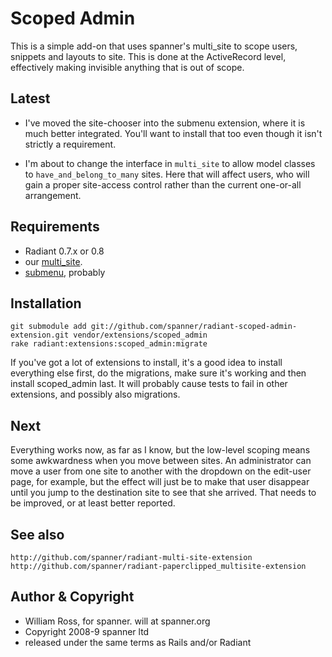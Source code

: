 # Scoped Admin

This is a simple add-on that uses spanner's multi_site to scope users, snippets and layouts to site. This is done at the ActiveRecord level, effectively making invisible anything that is out of scope.

## Latest

* I've moved the site-chooser into the submenu extension, where it is much better integrated. You'll want to install that too even though it isn't strictly a requirement.

* I'm about to change the interface in `multi_site` to allow model classes to `have_and_belong_to_many` sites. Here that will affect users, who will gain a proper site-access control rather than the current one-or-all arrangement.

## Requirements

* Radiant 0.7.x or 0.8
* our [multi_site](http://github.com/spanner/radiant-multi-site-extension/tree/master).
* [submenu](http://github.com/spanner/radiant-submenu-extension/tree/master), probably

## Installation

	git submodule add git://github.com/spanner/radiant-scoped-admin-extension.git vendor/extensions/scoped_admin
	rake radiant:extensions:scoped_admin:migrate

If you've got a lot of extensions to install, it's a good idea to install everything else first, do the migrations, make sure it's working and then install scoped_admin last. It will probably cause tests to fail in other extensions, and possibly also migrations.

## Next

Everything works now, as far as I know, but the low-level scoping means some awkwardness when you move between sites. An administrator can move a user from one site to another with the dropdown on the edit-user page, for example, but the effect will just be to make that user disappear until you jump to the destination site to see that she arrived. That needs to be improved, or at least better reported.

## See also 

	http://github.com/spanner/radiant-multi-site-extension
	http://github.com/spanner/radiant-paperclipped_multisite-extension

## Author & Copyright

* William Ross, for spanner. will at spanner.org
* Copyright 2008-9 spanner ltd
* released under the same terms as Rails and/or Radiant
